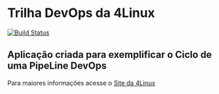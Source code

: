 # Trilha DevOps da 4Linux

<!-- Altere a Flag abaixo com sua URL do Travis -->
[![Build Status](https://travis-ci.org/AlexBoeira/DevOpsLab-HelloWorld.svg?branch=master)](https://travis-ci.org/AlexBoeira/DevOpsLab-HelloWorld)

## Aplicação criada para exemplificar o Ciclo de uma PipeLine DevOps


Para maiores informações acesse o [Site da 4Linux](https://www.4linux.com.br/cursos/devops)
